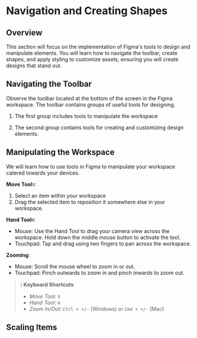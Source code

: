# Navigation and Creating Shapes

## Overview
This section will focus on the implementation of Figma's tools to design and manipulate elements. You will learn how to navigate the toolbar, create shapes, and apply styling to customize assets, ensuring you will create designs that stand out.

## Navigating the Toolbar
Observe the toolbar located at the bottom of the screen in the Figma workspace. The toolbar contains groups of useful tools for designing.

1. The first group includes tools to manipulate the workspace

2. The second group contains tools for creating and customizing design elements.


## Manipulating the Workspace
We will learn how to use tools in Figma to manipulate your workspace catered towards your devices. 

**Move Tool**`V`:
1. Select an item within your workspace
2. Drag the selected item to reposition it somewhere else in your workspace.

**Hand Tool**`H`:
- Mouse: Use the Hand Tool to drag your camera view across the workspace. Hold down the middle mouse button to activate the tool.
- Touchpad: Tap and drag using two fingers to pan across the workspace.

**Zooming**:
- Mouse: Scroll the mouse wheel to zoom in or out.
- Touchpad: Pinch outwards to zoom in and pinch inwards to zoom out. 

> ℹ️ **Keyboard Shortcuts**
> - *Move Tool*: `V`
> - *Hand Tool*: `H`
> - *Zoom In/Out*: `Ctrl + +/-` (Windows) or `Cmd + +/-` (Mac)


## Scaling Items
